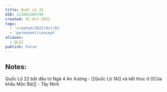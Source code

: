 ```yaml
---
title: Quốc Lộ 22
UID: 221001205749
created: 01-Oct-2022
tags:
  - 'created/2022/Oct/01'
  - 'permanent/concept'
aliases:
  - QL22
publish: False
---
```

## Notes:

Quốc Lộ 22 bắt đầu từ Ngã 4 An Xương - [[Quốc Lộ 1A]] và kết thúc ở [[Cửa khẩu Mộc Bài]] - Tây Ninh
